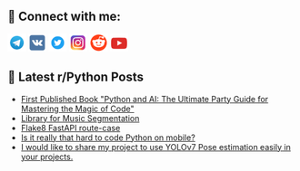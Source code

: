## 🔎 Connect with me:
[<img src="https://github.com/bullbesh/bullbesh/blob/main/images/Telegram.png" width="32" height="32" />](https://t.me/bullbesh)
[<img src="https://github.com/bullbesh/bullbesh/blob/main/images/VK.png" width="32" height="32" />](https://vk.com/bullbesh)
[<img src="https://github.com/bullbesh/bullbesh/blob/main/images/Twitter.png" width="32" height="32" />](https://twitter.com/bullbesh1)
[<img src="https://github.com/bullbesh/bullbesh/blob/main/images/Instagram.png" width="32" height="32" />](https://www.instagram.com/bullbesh)
[<img src="https://github.com/bullbesh/bullbesh/blob/main/images/Reddit.png" width="32" height="32" />](https://www.reddit.com/user/bullbesh)
[<img src="https://github.com/bullbesh/bullbesh/blob/main/images/YouTube.png" width="32" height="32" />](https://www.youtube.com/channel/UCtfjRs6uzgq5mfm8S06WTcg)

## 📕 Latest r/Python Posts
<!-- BLOG-POST-LIST:START -->
- [First Published Book &quot;Python and AI: The Ultimate Party Guide for Mastering the Magic of Code&quot;](https://www.reddit.com/r/Python/comments/10nq0qh/first_published_book_python_and_ai_the_ultimate/)
- [Library for Music Segmentation](https://www.reddit.com/r/Python/comments/10npw4t/library_for_music_segmentation/)
- [Flake8 FastAPI route-case](https://www.reddit.com/r/Python/comments/10nolqk/flake8_fastapi_routecase/)
- [Is it really that hard to code Python on mobile?](https://www.reddit.com/r/Python/comments/10noe29/is_it_really_that_hard_to_code_python_on_mobile/)
- [I would like to share my project to use YOLOv7 Pose estimation easily in your projects.](https://www.reddit.com/r/Python/comments/10no9g9/i_would_like_to_share_my_project_to_use_yolov7/)
<!-- BLOG-POST-LIST:END -->
